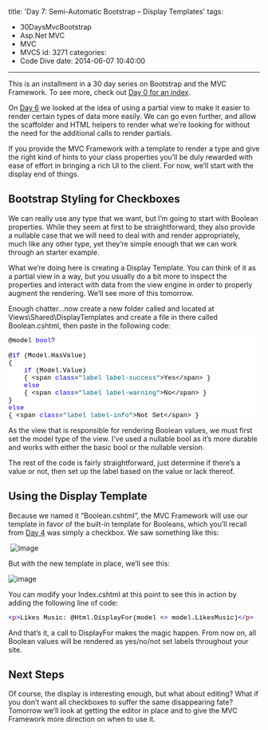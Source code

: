 title: 'Day 7: Semi-Automatic Bootstrap – Display Templates'
tags:
  - 30DaysMvcBootstrap
  - Asp.Net MVC
  - MVC
  - MVC5
id: 3271
categories:
  - Code Dive
date: 2014-06-07 10:40:00
---

This is an installment in a 30 day series on Bootstrap and the MVC Framework. To see more, check out [Day 0 for an index](http://jameschambers.com/2014/06/day-0-boothstrapping-mvc-for-the-next-30-days/).

On [Day 6](http://jameschambers.com/2014/06/day-6-reusing-design-elements-on-multiple-pages/) we looked at the idea of using a partial view to make it easier to render certain types of data more easily. We can go even further, and allow the scaffolder and HTML helpers to render what we’re looking for without the need for the additional calls to render partials.

If you provide the MVC Framework with a template to render a type and give the right kind of hints to your class properties you’ll be duly rewarded with ease of effort in bringing a rich UI to the client. For now, we’ll start with the display end of things.

## Bootstrap Styling for Checkboxes

We can really use any type that we want, but I’m going to start with Boolean properties. While they seem at first to be straightforward, they also provide a nullable case that we will need to deal with and render appropriately, much like any other type, yet they’re simple enough that we can work through an starter example.

What we’re doing here is creating a Display Template. You can think of it as a partial view in a way, but you usually do a bit more to inspect the properties and interact with data from the view engine in order to properly augment the rendering. We’ll see more of this tomorrow.

Enough chatter…now create a new folder called and located at Views\Shared\DisplayTemplates and create a file in there called Boolean.cshtml, then paste in the following code:
<pre class="csharpcode">@model <span class="kwrd">bool</span>?

@<span class="kwrd">if</span> (Model.HasValue)
{
    <span class="kwrd">if</span> (Model.Value)
    { &lt;span <span class="kwrd">class</span>=<span class="str">"label label-success"</span>&gt;Yes&lt;/span&gt; }
    <span class="kwrd">else</span>
    { &lt;span <span class="kwrd">class</span>=<span class="str">"label label-warning"</span>&gt;No&lt;/span&gt; }
}
<span class="kwrd">else</span>
{ &lt;span <span class="kwrd">class</span>=<span class="str">"label label-info"</span>&gt;Not Set&lt;/span&gt; }</pre>
<style type="text/css">.csharpcode, .csharpcode pre
{
	font-size: small;
	color: black;
	font-family: consolas, "Courier New", courier, monospace;
	background-color: #ffffff;
	/*white-space: pre;*/
}
.csharpcode pre { margin: 0em; }
.csharpcode .rem { color: #008000; }
.csharpcode .kwrd { color: #0000ff; }
.csharpcode .str { color: #006080; }
.csharpcode .op { color: #0000c0; }
.csharpcode .preproc { color: #cc6633; }
.csharpcode .asp { background-color: #ffff00; }
.csharpcode .html { color: #800000; }
.csharpcode .attr { color: #ff0000; }
.csharpcode .alt 
{
	background-color: #f4f4f4;
	width: 100%;
	margin: 0em;
}
.csharpcode .lnum { color: #606060; }
</style>

As the view that is responsible for rendering Boolean values, we must first set the model type of the view. I’ve used a nullable bool as it’s more durable and works with either the basic bool or the nullable version.

The rest of the code is fairly straightforward, just determine if there’s a value or not, then set up the label based on the value or lack thereof.

## Using the Display Template

Because we named it “Boolean.cshtml”, the MVC Framework will use our template in favor of the built-in template for Booleans, which you’ll recall from [Day 4](http://jameschambers.com/2014/06/day-4-making-a-page-worth-a-visit/) was simply a checkbox. We saw something like this:

&nbsp;![image](https://jcblogimages.blob.core.windows.net/img/2014/06/image14.png "image")

But with the new template in place, we’ll see this:

![image](https://jcblogimages.blob.core.windows.net/img/2014/06/image15.png "image")

You can modify your Index.cshtml at this point to see this in action by adding the following line of code:
<pre class="csharpcode"><span class="kwrd">&lt;</span><span class="html">p</span><span class="kwrd">&gt;</span>Likes Music: @Html.DisplayFor(model =<span class="kwrd">&gt;</span> model.LikesMusic)<span class="kwrd">&lt;/</span><span class="html">p</span><span class="kwrd">&gt;</span></pre>
<style type="text/css">.csharpcode, .csharpcode pre
{
	font-size: small;
	color: black;
	font-family: consolas, "Courier New", courier, monospace;
	background-color: #ffffff;
	/*white-space: pre;*/
}
.csharpcode pre { margin: 0em; }
.csharpcode .rem { color: #008000; }
.csharpcode .kwrd { color: #0000ff; }
.csharpcode .str { color: #006080; }
.csharpcode .op { color: #0000c0; }
.csharpcode .preproc { color: #cc6633; }
.csharpcode .asp { background-color: #ffff00; }
.csharpcode .html { color: #800000; }
.csharpcode .attr { color: #ff0000; }
.csharpcode .alt 
{
	background-color: #f4f4f4;
	width: 100%;
	margin: 0em;
}
.csharpcode .lnum { color: #606060; }
</style>

And that’s it, a call to DisplayFor makes the magic happen. From now on, all Boolean values will be rendered as yes/no/not set labels throughout your site. 

## Next Steps

Of course, the display is interesting enough, but what about editing? What if you don’t want all checkboxes to suffer the same disappearing fate? Tomorrow we’ll look at getting the editor in place and to give the MVC Framework more direction on when to use it.